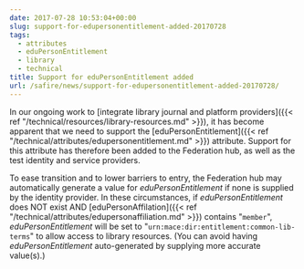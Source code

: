 ```yaml
---
date: 2017-07-28 10:53:04+00:00
slug: support-for-edupersonentitlement-added-20170728
tags:
  - attributes
  - eduPersonEntitlement
  - library
  - technical
title: Support for eduPersonEntitlement added
url: /safire/news/support-for-edupersonentitlement-added-20170728/
---
```


In our ongoing work to [integrate library journal and platform providers]({{< ref "/technical/resources/library-resources.md" >}}), it has become apparent that we need to support the [eduPersonEntitlement]({{< ref "/technical/attributes/edupersonentitlement.md" >}}) attribute. Support for this attribute has therefore been added to the Federation hub, as well as the test identity and service providers.

To ease transition and to lower barriers to entry, the Federation hub may automatically generate a value for _eduPersonEntitlement_ if none is supplied by the identity provider. In these circumstances, if _eduPersonEntitlement_ does NOT exist AND [eduPersonAffilation]({{< ref "/technical/attributes/edupersonaffiliation.md" >}}) contains "`member`", _eduPersonEntitlement_ will be set to "`urn:mace:dir:entitlement:common-lib-terms`" to allow access to library resources. (You can avoid having _eduPersonEntitlement_ auto-generated by supplying more accurate value(s).)
